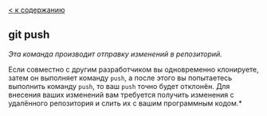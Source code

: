[< к содержанию](./readme.md) 


## git push 

 *Эта команда производит отправку изменений в репозиторий.*
 
  Если совместно с другим разработчиком вы одновременно клонируете, затем он выполняет команду `push`, а после этого вы попытаетесь выполнить команду `push`, то ваш `push` точно будет отклонён. Для внесения ваших изменений вам требуется получить изменения с удалённого репозитория и слить их с вашим программным кодом.*